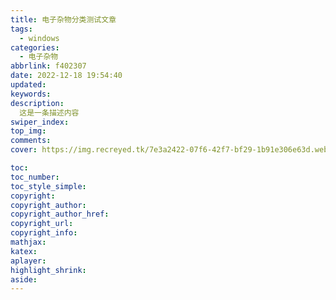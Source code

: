 ```yaml
---
title: 电子杂物分类测试文章
tags:
  - windows
categories:
  - 电子杂物
abbrlink: f402307
date: 2022-12-18 19:54:40
updated:
keywords:
description: 
  这是一条描述内容
swiper_index:
top_img:
comments:
cover: https://img.recreyed.tk/7e3a2422-07f6-42f7-bf29-1b91e306e63d.webp

toc:
toc_number:
toc_style_simple:
copyright:
copyright_author:
copyright_author_href:
copyright_url:
copyright_info:
mathjax:
katex:
aplayer:
highlight_shrink:
aside:
---
```


